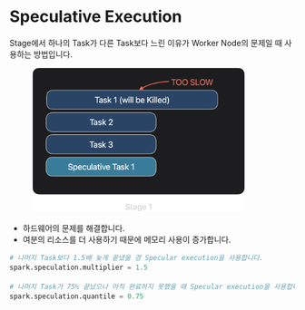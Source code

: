 # Speculative Execution

Stage에서 하나의 Task가 다른 Task보다 느린 이유가 Worker Node의 문제일 때 사용하는 방법입니다.

<figure><img src="../../.gitbook/assets/image (2).png" alt="" width="375"><figcaption></figcaption></figure>

* 하드웨어의 문제를 해결합니다.
* 여분의 리소스를 더 사용하기 때문에 메모리 사용이 증가합니다.

```python
# 나머지 Task보다 1.5배 늦게 끝냈을 경 Specular execution을 사용합니다.
spark.speculation.multiplier = 1.5 

# 나머지 Task가 75% 끝났으나 아직 완료하지 못했을 때 Specular execution을 사용합니다.
spark.speculation.quantile = 0.75

```

